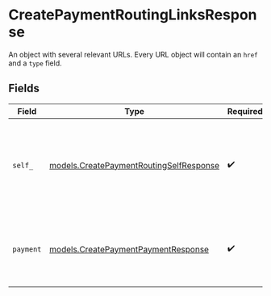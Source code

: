 # CreatePaymentRoutingLinksResponse

An object with several relevant URLs. Every URL object will contain an `href` and a `type` field.


## Fields

| Field                                                                                      | Type                                                                                       | Required                                                                                   | Description                                                                                |
| ------------------------------------------------------------------------------------------ | ------------------------------------------------------------------------------------------ | ------------------------------------------------------------------------------------------ | ------------------------------------------------------------------------------------------ |
| `self_`                                                                                    | [models.CreatePaymentRoutingSelfResponse](../models/createpaymentroutingselfresponse.md)   | :heavy_check_mark:                                                                         | In v2 endpoints, URLs are commonly represented as objects with an `href` and `type` field. |
| `payment`                                                                                  | [models.CreatePaymentPaymentResponse](../models/createpaymentpaymentresponse.md)           | :heavy_check_mark:                                                                         | The API resource URL of the [payment](get-payment) that belong to this route.              |